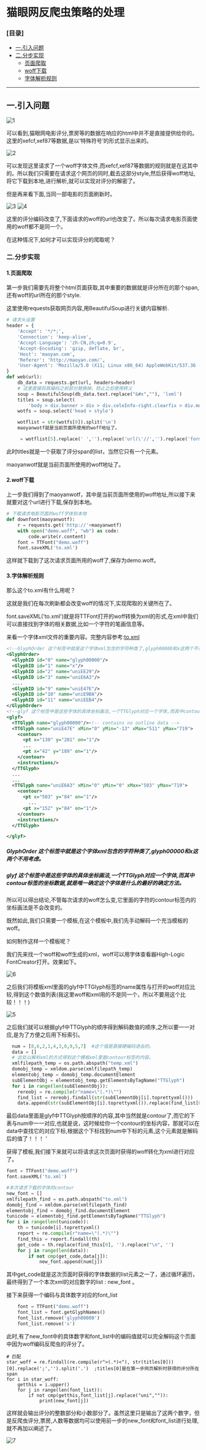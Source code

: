 # 猫眼网反爬虫策略的处理



### [目录]
* [一.引入问题](#一.引入问题)
* [二.分步实现](#二.分步实现)
  - [页面爬取](#页面爬取)
  - [woff下载](#woff下载)
  - [字体解析规则](#字体解析规则)

-------
## 一.引入问题
![1](img/1.png)

可以看到,猫眼网电影评分,票房等的数据在响应的html中并不是直接提供给你的。这里的xefcf,xef87等数据,是以‘特殊符号’的形式显示出来的。

![2](img/2.png)

可以发现这里请求了一个woff字体文件,而xefcf,xef87等数据的规则就是在这其中的。所以我们只需要在请求这个网页的同时,截去这部分style,然后获得woff地址,将它下载到本地,进行解析,就可以实现对评分的解密了。

但是再来看下面,当同一部电影的页面刷新时。

![3](img/3.png)
![4](img/4.png)

这里的评分编码改变了,下面请求的woff的url也改变了。所以每次请求电影页面使用的woff都不是同一个。

在这种情况下,如何才可以实现评分的爬取呢？


### 二.分步实现

#### 1.页面爬取

第一步我们需要先将整个html页面获取,其中重要的数据就是评分所在的那个span,还有woff的url所在的那个style.

这里使用requests获取网页内容,用BeautifulSoup进行关键内容解析.

```python
# 请求头设置
header = {
    'Accept': '*/*;',
    'Connection': 'keep-alive',
    'Accept-Language': 'zh-CN,zh;q=0.9',
    'Accept-Encoding': 'gzip, deflate, br',
    'Host': 'maoyan.com',
    'Referer': 'http://maoyan.com/',
    'User-Agent': 'Mozilla/5.0 (X11; Linux x86_64) AppleWebKit/537.36 (KHTML, like Gecko) Chrome/67.0.3396.87 Safari/537.36'
}
def web(url):
    db_data = requests.get(url, headers=header)
    # 这里直接将其编码之前部分替换掉，防止之后使用转义
    soup = BeautifulSoup(db_data.text.replace("&#x",""), 'lxml')
    titles = soup.select(
        'body > div.banner > div > div.celeInfo-right.clearfix > div.movie-stats-container > div > div > span > span')
    wotfs = soup.select('head > style')

    wotflist = str(wotfs[0]).split('\n')
    maoyanwotf就是当前页面所使用的woff地址了。

     = wotflist[5].replace(' ','').replace('url(\'//','').replace('format(\'woff\');','').replace('\')','')
```
此时titles就是一个获取了评分span的list，当然它只有一个元素。

maoyanwotf就是当前页面所使用的woff地址了。

#### 2.woff下载

上一步我们得到了maoyanwotf，其中是当前页面所使用的woff地址,所以接下来就要对这个url进行下载,保存到本地。

```python
# 下载请求电影页面的woff字体到本地
def downfont(maoyanwotf):
    r = requests.get('http://'+maoyanwotf)
    with open("demo.woff", "wb") as code:
        code.write(r.content)
    font = TTFont("demo.woff")
    font.saveXML('to.xml')
```

这样就下载到了这次请求页面所用的woff了,保存为demo.woff。

#### 3.字体解析规则

那么这个to.xml有什么用呢？

这就是我们在每次刷新都会改变woff的情况下,实现爬取的关键所在了。

font.saveXML('to.xml')就是将TTFont打开的woff转换为xml的形式,在xml中我们可以直接找到字体的相关数据,比如一个字符的笔画信息等。

来看一个字体xml文件的重要内容。完整内容参考:[to.xml](https://blog-static.cnblogs.com/files/LexMoon/to.xml)

```xml
<!--GlyphOrder 这个标签中就是这个字体xml包含的字符种类了,glyph00000和x这两个不用考虑 -->
<GlyphOrder>
  <GlyphID id="0" name="glyph00000"/>
  <GlyphID id="1" name="x"/>
  <GlyphID id="2" name="uniEE29"/>
  <GlyphID id="3" name="uniE6A3"/>
  ....
  <GlyphID id="9" name="uniE47E"/>
  <GlyphID id="10" name="uniE9BA"/>
  <GlyphID id="11" name="uniEEB4"/>
</GlyphOrder>
<!--glyf 这个标签中是这些字体的具体坐标画法,一个TTGlyph对应一个字体,而其中contour标签的坐标数据,就是唯一确定这个字体是什么的最好的确定方法-->
<glyf>
  <TTGlyph name="glyph00000"/><!-- contains no outline data -->
  <TTGlyph name="uniE47E" xMin="0" yMin="-13" xMax="511" yMax="719">
    <contour>
      <pt x="130" y="201" on="1"/>
      ...
      <pt x="42" y="189" on="1"/>
    </contour>
    <instructions/>
  </TTGlyph>
  ...
  ...
  <TTGlyph name="uniE6A3" xMin="0" yMin="0" xMax="503" yMax="719">
    <contour>
      <pt x="503" y="84" on="1"/>
        ...
      <pt x="152" y="84" on="1"/>
    </contour>
    <instructions/>
  </TTGlyph>

</glyf>
```

##### GlyphOrder 这个标签中就是这个字体xml包含的字符种类了,glyph00000和x这两个不用考虑。
##### glyf 这个标签中是这些字体的具体坐标画法,一个TTGlyph对应一个字体,而其中contour标签的坐标数据,就是唯一确定这个字体是什么的最好的确定方法。




所以可以得出结论,不管每次请求的woff怎么变,它里面的字符的contour标签内的坐标画法是不会改变的。

既然如此,我们只需要一个模板,在这个模板中,我们先手动解码一个充当模板的woff。

如何制作这样一个模板呢？

我们先来找一个woff和woff生成的xml，woff可以用字体查看器High-Logic FontCreator打开。效果如下。

![6](img/6.png)

之后我们将模板xml里面的glyf中TTGlyph标签的name属性与打开的woff对应比较,得到这个数值列表(我这里woff和xml用的不是同一个，所以不要用这个比较！！！)

![5](img/5.png)

之后我们就可以根据glyf中TTGlyph的顺序得到解码数值的顺序,之所以要一一对应,是为了方便之后用下标索引。

```python
  num = [8,6,2,1,4,3,0,9,5,7]  #这个值是直接硬编码进去的。
  data = []
  # 此处以解析xml的方式得到这个模板xml里面contour标签的内容。
  xmlfilepath_temp = os.path.abspath("temp.xml")
  domobj_temp = xmldom.parse(xmlfilepath_temp)
  elementobj_temp = domobj_temp.documentElement
  subElementObj = elementobj_temp.getElementsByTagName("TTGlyph")
  for i in range(len(subElementObj)):
    rereobj = re.compile(r"name=\"(.*)\"")
    find_list = rereobj.findall(str(subElementObj[i].toprettyxml()))
    data.append(str(subElementObj[i].toprettyxml()).replace(find_list[0],'').replace("\n",''))

```

最后data里面是glyf中TTGlyph按顺序的内容,其中当然就是contour了,而它的下表与num中一一对应,也就是说，这时候给你一个contour的坐标内容，那就可以在data中查找它的对应下标,根据这个下标找到num中下标的元素,这个元素就是解码后的值了！！！
‘

获得了模板,我们接下来就可以将请求这次页面时获得的woff转化为xml进行对应了。

```python
font = TTFont("demo.woff")
font.saveXML('to.xml')

#本次请求下载的字体的contour
new_font = []
xmlfilepath_find = os.path.abspath("to.xml")
domobj_find = xmldom.parse(xmlfilepath_find)
elementobj_find = domobj_find.documentElement
tunicode = elementobj_find.getElementsByTagName("TTGlyph")
for i in range(len(tunicode)):
    th = tunicode[i].toprettyxml()
    report = re.compile(r"name=\"(.*)\"")
    find_this = report.findall(th)
    get_code = th.replace(find_this[0], '').replace("\n", '')
    for j in range(len(data)):
        if not cmp(get_code,data[j]):
            new_font.append(num[j])
```

其中get_code就是这次页面时获得的字体数据的list元素之一了，通过循环遍历，最终得到了一个本次xml的对应数字的list : new_font 。

接下来获得一个编码与具体数字对应的font_list

```python
    font = TTFont("demo.woff")
    font_list = font.getGlyphNames()
    font_list.remove('glyph00000')
    font_list.remove('x')
```

此时,有了new_font中的具体数字和font_list中的编码值就可以完全解码这个页面中因为woff编码反爬虫的评分了。

```
# 匹配
star_woff = re.findall(re.compile(r">(.*)<"), str(titles[0]))[0].replace(';','').split('.')  ;titles[0]是在第一步网页解析时获得的评分所在span
for i in star_woff:
    getthis = i.upper()
    for j in range(len(font_list)):
        if not cmp(getthis,font_list[j].replace("uni","")):
            print(new_font[j])
```


这样就会输出评分的整数部分和小数部分了。虽然这里只是输出了这两个数字，但是反爬虫评分,票房,人数等数据均可以使用前一步的new_font和font_list进行处理,就不再加以阐述了。

![7](img/7.png)

